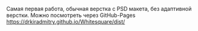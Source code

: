 Самая первая работа, обычная верстка с PSD макета, без адаптивной верстки.
Можно посмотреть через GitHub-Pages
https://drkiradmitry.github.io/Whitesquare/dist/
